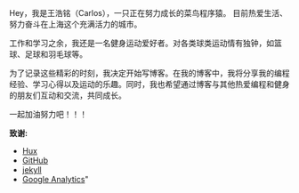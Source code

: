 Hey，我是王浩铭（Carlos），一只正在努力成长的菜鸟程序猿。
目前热爱生活、努力奋斗在上海这个充满活力的城市。

工作和学习之余，我还是一名健身运动爱好者。对各类球类运动情有独钟，如篮球、足球和羽毛球等。

为了记录这些精彩的时刻，我决定开始写博客。在我的博客中，我将分享我的编程经验、学习心得以及运动的乐趣。同时，我也希望通过博客与其他热爱编程和健身的朋友们互动和交流，共同成长。

一起加油努力吧！！！







**致谢:**

- [Hux](https://github.com/huxpro)
- [GitHub](https://github.com/)
- [jekyll](http://jekyll.com.cn/)
- [Google Analytics](https://analytics.google.com/analytics)"